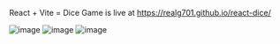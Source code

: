 React + Vite = Dice Game is live at https://realg701.github.io/react-dice/

![image](https://github.com/realg701/react-dice/assets/125727302/d984e35b-7baf-4a2f-83cb-8ddb8a02779f)
![image](https://github.com/realg701/react-dice/assets/125727302/eb629266-699f-478c-aa04-dcdbf0fbb701)
![image](https://github.com/realg701/react-dice/assets/125727302/5b32c173-3dd2-45b9-a966-3608d285a92e)


